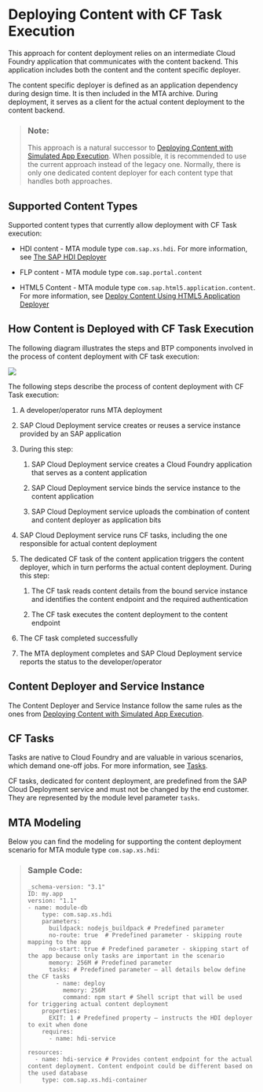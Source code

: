 <!-- loio98b1bf56f37a4df8a76e9a094db8c134 -->

# Deploying Content with CF Task Execution

This approach for content deployment relies on an intermediate Cloud Foundry application that communicates with the content backend. This application includes both the content and the content specific deployer.

The content specific deployer is defined as an application dependency during design time. It is then included in the MTA archive. During deployment, it serves as a client for the actual content deployment to the content backend.

> ### Note:  
> This approach is a natural successor to [Deploying Content with Simulated App Execution](deploying-content-with-simulated-app-execution-9454b1f.md). When possible, it is recommended to use the current approach instead of the legacy one. Normally, there is only one dedicated content deployer for each content type that handles both approaches.



<a name="loio98b1bf56f37a4df8a76e9a094db8c134__section_tb4_vtp_wxb"/>

## Supported Content Types

Supported content types that currently allow deployment with CF Task execution:

-   HDI content - MTA module type `com.sap.xs.hdi`. For more information, see [The SAP HDI Deployer](https://help.sap.com/docs/HANA_CLOUD_DATABASE/b9902c314aef4afb8f7a29bf8c5b37b3/1b567b05e53c4cb9b130026cb2e7302d.html)

-   FLP content - MTA module type `com.sap.portal.content`
-   HTML5 Content - MTA module type `com.sap.html5.application.content`. For more information, see [Deploy Content Using HTML5 Application Deployer](https://help.sap.com/docs/btp/sap-business-technology-platform/deploy-content-using-html5-application-deployer?version=Cloud)



<a name="loio98b1bf56f37a4df8a76e9a094db8c134__section_znc_m5p_wxb"/>

## How Content is Deployed with CF Task Execution

The following diagram illustrates the steps and BTP components involved in the process of content deployment with CF task execution:

![](images/CFTaskExecutionDeployment_a2a0189.png)

The following steps describe the process of content deployment with CF Task execution:

1.  A developer/operator runs MTA deployment

2.  SAP Cloud Deployment service creates or reuses a service instance provided by an SAP application

3.  During this step:

    1.  SAP Cloud Deployment service creates a Cloud Foundry application that serves as a content application

    2.  SAP Cloud Deployment service binds the service instance to the content application

    3.  SAP Cloud Deployment service uploads the combination of content and content deployer as application bits


4.  SAP Cloud Deployment service runs CF tasks, including the one responsible for actual content deployment

5.  The dedicated CF task of the content application triggers the content deployer, which in turn performs the actual content deployment. During this step:

    1.  The CF task reads content details from the bound service instance and identifies the content endpoint and the required authentication

    2.  The CF task executes the content deployment to the content endpoint


6.  The CF task completed successfully

7.  The MTA deployment completes and SAP Cloud Deployment service reports the status to the developer/operator




<a name="loio98b1bf56f37a4df8a76e9a094db8c134__section_vxh_rwp_wxb"/>

## Content Deployer and Service Instance

The Content Deployer and Service Instance follow the same rules as the ones from [Deploying Content with Simulated App Execution](deploying-content-with-simulated-app-execution-9454b1f.md).



<a name="loio98b1bf56f37a4df8a76e9a094db8c134__section_a1f_1xp_wxb"/>

## CF Tasks

Tasks are native to Cloud Foundry and are valuable in various scenarios, which demand one-off jobs. For more information, see [Tasks](https://help.sap.com/docs/btp/sap-business-technology-platform/tasks).

CF tasks, dedicated for content deployment, are predefined from the SAP Cloud Deployment service and must not be changed by the end customer. They are represented by the module level parameter `tasks`.



<a name="loio98b1bf56f37a4df8a76e9a094db8c134__section_yfg_jfq_wxb"/>

## MTA Modeling

Below you can find the modeling for supporting the content deployment scenario for MTA module type `com.sap.xs.hdi`:

> ### Sample Code:  
> ```
> _schema-version: "3.1" 
> ID: my.app 
> version: "1.1" 
> - name: module-db 
>     type: com.sap.xs.hdi 
>     parameters: 
>       buildpack: nodejs_buildpack # Predefined parameter 
>       no-route: true  # Predefined parameter - skipping route mapping to the app 
>       no-start: true # Predefined parameter - skipping start of the app because only tasks are important in the scenario 
>       memory: 256M # Predefined parameter 
>       tasks: # Predefined parameter – all details below define the CF tasks 
>         - name: deploy 
>           memory: 256M 
>           command: npm start # Shell script that will be used for triggering actual content deployment 
>     properties: 
>       EXIT: 1 # Predefined property – instructs the HDI deployer to exit when done 
>     requires: 
>       - name: hdi-service 
>  
> resources: 
>   - name: hdi-service # Provides content endpoint for the actual content deployment. Content endpoint could be different based on the used database 
>     type: com.sap.xs.hdi-container
> 
> ```

